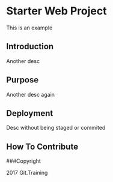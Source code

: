 # Starter Web Project

This is an example

## Introduction

Another desc
## Purpose

Another desc again
## Deployment

Desc without being staged or commited
## How To Contribute

###Copyright

2017 Git.Training